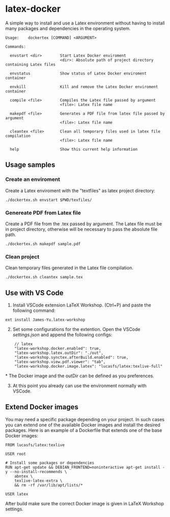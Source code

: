 # latex-docker

A simple way to install and use a Latex environment without having to install many packages and dependencies in the operating system.

```
Usage:    dockertex [COMMAND] <ARGUMENT> 

Commands:

  envstart <dir>        Start Latex Docker enviroment
                        <dir>: Absolute path of project directory containing Latex files 

  envstatus             Show status of Latex Docker enviroment container 

  envkill               Kill and remove the Latex Docker enviroment container 

  compile <file>        Compiles the Latex file passed by argument
                        <file>: Latex file name 

  makepdf <file>        Generates a PDF file from latex file passed by argument
                        <file>: Latex file name 

  cleantex <file>       Clean all temporary files used in latex file compilation
                        <file>: Latex file name 

  help                  Show this current help information 

```

## Usage samples

### Create an enviroment

Create a Latex enviroment with the "textfiles" as latex project directory:

```
./dockertex.sh envstart $PWD/texfiles/
```

### Genereate PDF from Latex file

Create a PDF file from the .tex passed by argument. The Latex file must be in project directory, otherwise will be necessary to pass the absolute file path.

```
./dockertex.sh makepdf sample.pdf
```

### Clean project

Clean temporary files generated in the Latex file compilation.

```
./dockertex.sh cleantex sample.tex
```

## Use with VS Code

1. Install VSCode extension LaTeX Workshop. (Ctrl+P) and paste the following command:

```
ext install James-Yu.latex-workshop
```

2. Set some configurations for the extention. Open the VSCode *settings.json* and append the following configs:

```
    // latex
    "latex-workshop.docker.enabled": true,
    "latex-workshop.latex.outDir": "./out",
    "latex-workshop.synctex.afterBuild.enabled": true,
    "latex-workshop.view.pdf.viewer": "tab",
    "latex-workshop.docker.image.latex": "lucasfs/latex:texlive-full"
```

\* The Docker image and the outDir can be defined as you preferences.

3. At this point you already can use the environment normally with VSCode.

## Extend Docker images

You may need a specific package depending on your project. In such cases you can extend one of the available Docker images and install the desired packages. Here is an example of a Dockerfile that extends one of the base Docker images:

```
FROM lucasfs/latex:texlive

USER root

# Install some packages or dependencies
RUN apt-get update && DEBIAN_FRONTEND=noninteractive apt-get install -y --no-install-recommends \
    abntex \
    texlive-latex-extra \
    && rm -rf /var/lib/apt/lists/*

USER latex
```

After build make sure the correct Docker image is given in LaTeX Workshop settings.



